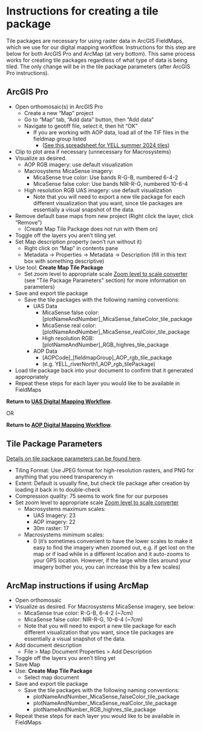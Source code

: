 # Instructions for creating a tile package

Tile packages are necessary for using raster data in ArcGIS FieldMaps, which we use for our digital mapping workflow. Instructions for this step are below for both ArcGIS Pro and ArcMap (at very bottom). This same process works for creating tile packages regardless of what type of data is being tiled. The only change will be in the tile package parameters (after ArcGIS Pro instructions).

## ArcGIS Pro
* Open orthomosaic(s) in ArcGIS Pro
  * Create a new “Map” project
  * Go to “Map” tab, “Add data” button, then “Add data”
  * Navigate to geotiff file, select it, then hit “OK”
    * If you are working with AOP data, load all of the TIF files in the fieldmap group listed
      * ([See this spreadsheet for YELL summer 2024 tiles](https://docs.google.com/spreadsheets/d/1l3mCbow1SDMhjCer7tvt09IdgSv64sP3qFBSAZ4u7ko/edit#gid=0))
* Clip to plot area if necessary (unnecessary for Macrosystems)
* Visualize as desired.
  * AOP RGB imagery: use default visualization
  * Macrosystems MicaSense imagery:
    * MicaSense true color: Use bands R-G-B, numbered 6-4-2
    * MicaSense false color: Use bands NIR-R-G, numbered 10-6-4
  * High resolution RGB UAS imagery: use default visualization
    * Note that you will need to export a new tile package for each different visualization that you want, since tile packages are essentially a visual snapshot of the data.
* Remove default base maps from new project (Right click the layer, click “Remove”)
  * (Create Map Tile Package does not run with them on)
* Toggle off the layers you aren’t tiling yet
* Set Map description property (won’t run without it)
  * Right click on “Map” in contents pane
  * Metadata -> Properties -> Metadata -> Description (fill in this text box with something descriptive)
* Use tool: **Create Map Tile Package**
  * Set zoom level to appropriate scale [Zoom level to scale converter](https://developers.arcgis.com/documentation/mapping-apis-and-services/reference/zoom-levels-and-scale/#conversion-tool) (see "Tile Package Parameters" section) for more information on parameters)
* Save and export tile package
  * Save the tile packages with the following naming conventions:
    * UAS Data
      * MicaSense false color: [plotNameAndNumber]_MicaSense_falseColor_tile_package
      * MicaSense real color: [plotNameAndNumber]_MicaSense_realColor_tile_package
      * High resolution RGB: [plotNameAndNumber]_RGB_highres_tile_package
    * AOP Data
      * [AOPCode]_[fieldmapGroup]_AOP_rgb_tile_package
      * (e.g. YELL_riverNorth1_AOP_rgb_tilePackage)
* Load tile package back into your document to confirm that it generated appropriately
* Repeat these steps for each layer you would like to be available in FieldMaps


**Return to [UAS Digital Mapping Workflow](https://github.com/earthlab/macrosystems_fieldwork_hub/blob/main/uas_digital_mapping_workflow.md).**

OR

**Return to [AOP Digital Mapping Workflow](https://github.com/earthlab/macrosystems_fieldwork_hub/blob/main/aop_digital_mapping_workflow.md).**


## Tile Package Parameters
[Details on tile package parameters can be found here](https://pro.arcgis.com/en/pro-app/latest/tool-reference/data-management/create-map-tile-package.htm).

* Tiling Format: Use JPEG format for high-resolution rasters, and PNG for anything that you need transparency in
* Extent: Default is usually fine, but check tile package after creation by loading it back in to double-check
* Compression quality: 75 seems to work fine for our purposes
* Set zoom level to appropriate scale [Zoom level to scale converter](https://developers.arcgis.com/documentation/mapping-apis-and-services/reference/zoom-levels-and-scale/#conversion-tool)
  * Macrosystems maximum scales:
    * UAS Imagery: 23
    * AOP imagery: 22
    * 30m raster: 17
  * Macrosystems minimum scales:
    * 0 (it’s sometimes convenient to have the lower scales to make it easy to find the imagery when zoomed out, e.g. if get lost on the map or if load while in a different location and it auto-zooms to your GPS location. However, if the large white tiles around your imagery bother you, you can increase this by a few scales)
   





## ArcMap instructions if using ArcMap
* Open orthomosaic
* Visualize as desired. For Macrosystems MicaSense imagery, see below:
  * MicaSense true color: R-G-B, 6-4-2 (~7cm)
  * MicaSense false color: NIR-R-G, 10-6-4 (~7cm)
  * Note that you will need to export a new tile package for each different visualization that you want, since tile packages are essentially a visual snapshot of the data.
* Add document description
  * File > Map Document Properties > Add Description 
* Toggle off the layers you aren’t tiling yet
* Save Map 
* Use: **Create Map Tile Package**
  * Select map document
* Save and export tile package
  * Save the tile packages with the following naming conventions:
    * plotNameAndNumber_MicaSense_falseColor_tile_package
    * plotNameAndNumber_MicaSense_realColor_tile_package
    * plotNameAndNumber_RGB_highres_tile_package
* Repeat these steps for each layer you would like to be available in FieldMaps
